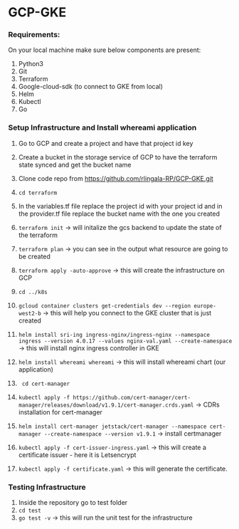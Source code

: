 # GCP-GKE

### Requirements:

On your local machine make sure below components are present:
1.	Python3
2.	Git
3.	Terraform
4.	Google-cloud-sdk (to connect to GKE from local)
5.	Helm
6.	Kubectl
7. Go

### Setup Infrastructure and Install whereami application

1.	Go to GCP and create a project and have that project id key
 
2.	Create a bucket in the storage service of GCP to have the terraform state synced and get the bucket name

3.	Clone code repo from https://github.com/rlingala-RP/GCP-GKE.git
4.	``` cd terraform ```
5.	In the variables.tf file replace the project id with your project id and in the provider.tf file replace the bucket name with the one you created
6.	``` terraform init ``` -> will initalize the gcs backend to update the state of the terraform 
7.	``` terraform plan ``` -> you can see in the output what resource are going to be created
8.	``` terraform apply -auto-approve ``` -> this will create the infrastructure on GCP
9.	``` cd ../k8s ```
10.	``` gcloud container clusters get-credentials dev --region europe-west2-b ``` -> this will help you connect to the GKE cluster that is just created
11.	``` helm install sri-ing ingress-nginx/ingress-nginx --namespace ingress --version 4.0.17 --values nginx-val.yaml --create-namespace ``` -> this will install nginx ingress controller in GKE
12.	``` helm install whereami whereami ``` -> this will install whereami chart (our application)
13.	``` cd cert-manager ```
14. ``` kubectl apply -f https://github.com/cert-manager/cert-manager/releases/download/v1.9.1/cert-manager.crds.yaml ``` -> CDRs installation for cert-manager
15.	``` helm install cert-manager jetstack/cert-manager --namespace cert-manager --create-namespace --version v1.9.1 ``` -> install certmanager
16.	``` kubectl apply -f cert-issuer-ingress.yaml ``` -> this will create a certificate issuer - here it is Letsencrypt 
17.	``` kubectl apply -f certificate.yaml ``` -> this will generate the certificate.

### Testing Infrastructure

1. Inside the repository go to test folder
2. ``` cd test ```
3. ``` go test -v ``` -> this will run the unit test for the infrastructure

